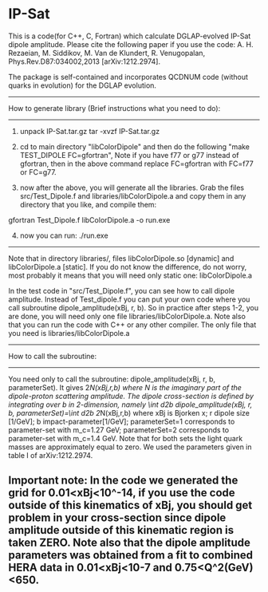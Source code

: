 # IP-Sat

This is a code(for C++, C, Fortran) which calculate DGLAP-evolved IP-Sat dipole amplitude. Please cite the following paper if you use the code: A. H. Rezaeian, M. Siddikov, M. Van de Klundert, R. Venugopalan, Phys.Rev.D87:034002,2013 [arXiv:1212.2974]. 
 

The package is self-contained and incorporates QCDNUM code (without quarks in evolution) for the DGLAP evolution. 
______________________________________
How to generate library (Brief instructions what you need to do): 
______________________________________

1) unpack IP-Sat.tar.gz
tar -xvzf  IP-Sat.tar.gz

 
2) cd to main directory "libColorDipole" and then do the following "make TEST_DIPOLE FC=gfortran", 
Note if you have f77 or g77 instead of gfortran, then in the above command replace FC=gfortran with FC=f77 or FC=g77. 

3) now after the above, you will generate all the libraries. Grab the files src/Test_Dipole.f and libraries/libColorDipole.a and copy them in any directory that you like, and compile them:
 
gfortran Test_Dipole.f libColorDipole.a -o run.exe

4) now you can run: 
./run.exe
---------------------------------------
Note that in directory libraries/, files libColorDipole.so [dynamic] and libColorDipole.a [static].
If you do not know the difference, do not worry, most probably it means that you will need only static one: libColorDipole.a


In the test code in "src/Test_Dipole.f", you can see how to call dipole amplitude.  Instead of Test_dipole.f you can put your own code where you call subroutine dipole_amplitude(xBj, r, b). So in practice after steps 1-2, you are done, you will need only one file libraries/libColorDipole.a. Note also that you can run the code  with C++ or any other compiler. The only file that you need is libraries/libColorDipole.a 

------------------------------------
How to call the subroutine:
____________________________________
You need only to call the subroutine: dipole_amplitude(xBj, r, b, parameterSet). It gives 2*N(xBj,r,b) where N is the imaginary part of the dipole-proton scattering amplitude. The dipole cross-section is defined by integrating over b in 2-dimension, namely \int d2b  dipole_amplitude(xBj, r, b, parameterSet)=\int d2b 2*N(xBj,r,b) where 
xBj is Bjorken x;
r dipole size [1/GeV];
b impact-parameter[1/GeV];
parameterSet=1 corresponds to parameter-set with m_c=1.27 GeV; 
parameterSet=2 corresponds to parameter-set with m_c=1.4 GeV.
Note that for both sets the light quark masses are approximately equal to zero. We used the parameters given in table I of arXiv:1212.2974. 

Important note: In the code we generated the grid for 0.01<xBj<10^-14, if you use the code outside of this kinematics of xBj, you should get problem in your cross-section since dipole amplitude outside of this kinematic region is taken ZERO. Note also that the dipole amplitude parameters was obtained from a fit to combined HERA data in 0.01<xBj<10-7 and  0.75<Q^2(GeV)<650.  
-------------------------------------- 
